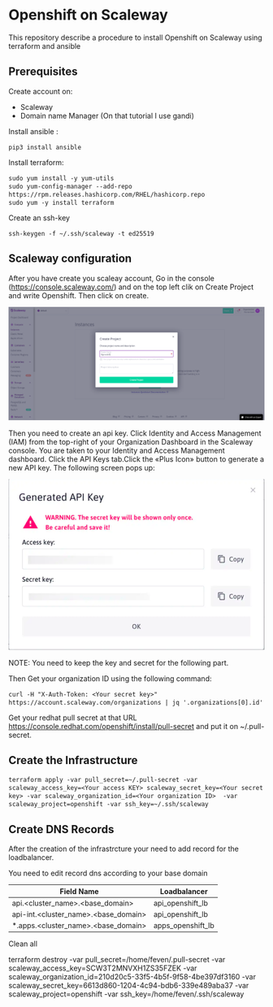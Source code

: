 # Openshift on Scaleway

This repository describe a procedure to install Openshift on Scaleway using terraform and ansible

## Prerequisites

Create account on:
- Scaleway
- Domain name Manager (On that tutorial I use gandi)

Install ansible :

```shell
pip3 install ansible
```

Install terraform:

```shell
sudo yum install -y yum-utils
sudo yum-config-manager --add-repo https://rpm.releases.hashicorp.com/RHEL/hashicorp.repo
sudo yum -y install terraform
```

Create an ssh-key

```shell
ssh-keygen -f ~/.ssh/scaleway -t ed25519
```


## Scaleway configuration

After you have create you scaleay account, Go in the console (https://console.scaleway.com/) and on the top left clik on Create Project and write Openshift. Then click on create.

![create organization](./images/01_create-project.png)

Then you need to create an api key. Click Identity and Access Management (IAM) from the top-right of your Organization Dashboard in the Scaleway console. You are taken to your Identity and Access Management dashboard. Click the API Keys tab.Click the «Plus Icon» button to generate a new API key. The following screen pops up:

![create organization](./images/02_api_key.png)

NOTE: You need to keep the key and secret for the following part.

Then Get your organization ID using the following command:

```shell
curl -H "X-Auth-Token: <Your secret key>" https://account.scaleway.com/organizations | jq '.organizations[0].id'
```

Get your redhat pull secret at that URL https://console.redhat.com/openshift/install/pull-secret and put it on ~/.pull-secret.

## Create the Infrastructure

```shell
terraform apply -var pull_secret=~/.pull-secret -var scaleway_access_key=<Your access KEY> scaleway_secret_key=<Your secret key> -var scaleway_organization_id=<Your organization ID>  -var scaleway_project=openshift -var ssh_key=~/.ssh/scaleway
```

## Create DNS Records

After the creation of the infrastrcture your need to add record for the loadbalancer.

You need to edit record dns according to your base domain 

| Field Name | Loadbalancer |
|-----------------------------|-------------------|
|api.<cluster_name>.<base_domain> | api_openshift_lb|
|api-int.<cluster_name>.<base_domain> | api_openshift_lb|
|*.apps.<cluster_name>.<base_domain> | apps_openshift_lb|


Clean all

terraform destroy -var pull_secret=/home/feven/.pull-secret -var scaleway_access_key=SCW3T2MNVXH1ZS35FZEK -var scaleway_organization_id=210d20c5-33f5-4b5f-9f58-4be397df3160 -var scaleway_secret_key=6613d860-1204-4c94-bdb6-339e489aba37 -var scaleway_project=openshift -var ssh_key=/home/feven/.ssh/scaleway


